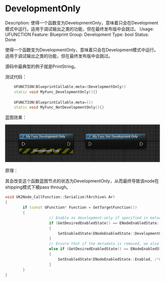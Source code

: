 # DevelopmentOnly

Description: 使得一个函数变为DevelopmentOnly，意味着只会在Development模式中运行。适用于调试输出之类的功能，但在最终发布版中会跳过。
Usage: UFUNCTION
Feature: Blueprint
Group: Development
Type: bool
Status: Done

使得一个函数变为DevelopmentOnly，意味着只会在Development模式中运行。适用于调试输出之类的功能，但在最终发布版中会跳过。

源码中最典型的例子就是PrintString。

测试代码：

```cpp
	UFUNCTION(BlueprintCallable,meta=(DevelopmentOnly))
	static void MyFunc_DevelopmentOnly(){}

	UFUNCTION(BlueprintCallable,meta=())
	static void MyFunc_NotDevelopmentOnly(){}
```

蓝图效果：

![Untitled](DevelopmentOnly/Untitled.png)

原理：

其会改变这个函数蓝图节点的状态为DevelopmentOnly，从而最终导致该node在shipping模式下被pass through。

```cpp
void UK2Node_CallFunction::Serialize(FArchive& Ar)
{
		if (const UFunction* Function = GetTargetFunction())
		{
					// Enable as development-only if specified in metadata. This way existing functions that have the metadata added to them will get their enabled state fixed up on load.
					if (GetDesiredEnabledState() == ENodeEnabledState::Enabled && Function->HasMetaData(FBlueprintMetadata::MD_DevelopmentOnly))
					{
						SetEnabledState(ENodeEnabledState::DevelopmentOnly, /*bUserAction=*/ false);
					}
					// Ensure that if the metadata is removed, we also fix up the enabled state to avoid leaving it set as development-only in that case.
					else if (GetDesiredEnabledState() == ENodeEnabledState::DevelopmentOnly && !Function->HasMetaData(FBlueprintMetadata::MD_DevelopmentOnly))
					{
						SetEnabledState(ENodeEnabledState::Enabled, /*bUserAction=*/ false);
					}
		}
}
```